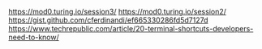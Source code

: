 https://mod0.turing.io/session3/
https://mod0.turing.io/session2/
https://gist.github.com/cferdinandi/ef665330286fd5d7127d
https://www.techrepublic.com/article/20-terminal-shortcuts-developers-need-to-know/
